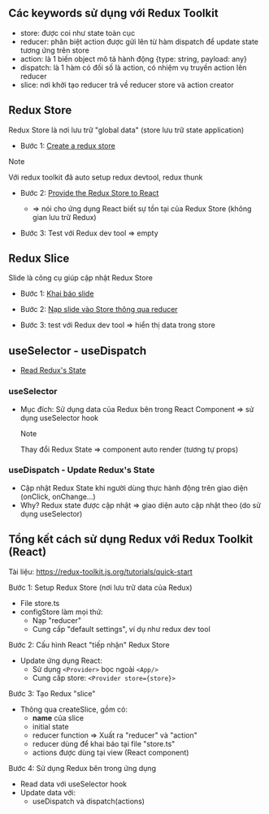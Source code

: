 ## Các keywords sử dụng với Redux Toolkit

- store: được coi như state toàn cục
- reducer: phân biệt action được gửi lên từ hàm dispatch để update state tương ứng trên store
- action: là 1 biến object mô tả hành động {type: string, payload: any}
- dispatch: là 1 hàm có đối số là action, có nhiệm vụ truyền action lên reducer
- slice: nơi khởi tạo reducer trả về reducer store và action creator

## Redux Store

Redux Store là nơi lưu trữ "global data" (store lưu trữ state application)

- Bước 1: [Create a redux store](https://redux-toolkit.js.org/tutorials/quick-start#create-a-redux-store)

> [!NOTE]
> Với redux toolkit đã auto setup redux devtool, redux thunk

- Bước 2: [Provide the Redux Store to React](https://redux-toolkit.js.org/tutorials/quick-start#provide-the-redux-store-to-react)

  - => nói cho ứng dụng React biết sự tồn tại của Redux Store (không gian lưu trữ Redux)

- Bước 3: Test với Redux dev tool => empty

## Redux Slice

Slide là công cụ giúp cập nhật Redux Store

- Bước 1: [Khai báo slide](https://redux-toolkit.js.org/tutorials/quick-start#create-a-redux-state-slice)

- Bước 2: [Nạp slide vào Store thông qua reducer](https://redux-toolkit.js.org/tutorials/quick-start#add-slice-reducers-to-the-store)

- Bước 3: test với Redux dev tool => hiển thị data trong store

## useSelector - useDispatch

- [Read Redux's State](https://redux-toolkit.js.org/tutorials/quick-start#use-redux-state-and-actions-in-react-components)

### useSelector

- Mục đích: Sử dụng data của Redux bên trong React Component
  => sử dụng useSelector hook
  > [!NOTE]
  > Thay đổi Redux State => component auto render (tương tự props)

### useDispatch - Update Redux's State

- Cập nhật Redux State khi người dùng thực hành động trên giao diện (onClick, onChange...)
- Why? Redux state được cập nhật => giao diện auto cập nhật theo (do sử dụng useSelector)

## Tổng kết cách sử dụng Redux với Redux Toolkit (React)

Tài liệu: https://redux-toolkit.js.org/tutorials/quick-start

Bước 1: Setup Redux Store (nơi lưu trữ data của Redux)

- File store.ts
- configStore làm mọi thứ:
  - Nạp "reducer"
  - Cung cấp "default settings", ví dụ như redux dev tool

Bước 2: Cấu hình React "tiếp nhận" Redux Store

- Update ứng dụng React:
  - Sử dụng `<Provider>` bọc ngoài `<App/>`
  - Cung cấp store: `<Provider store={store}>`

Bước 3: Tạo Redux "slice"

- Thông qua createSlice, gồm có:
  - **name** của slice
  - initial state
  - reducer function => Xuất ra "reducer" và "action"
  - reducer dùng để khai báo tại file "store.ts"
  - actions được dùng tại view (React component)

Bước 4: Sử dụng Redux bên trong ứng dụng

- Read data với useSelector hook
- Update data với:
  - useDispatch và dispatch(actions)
